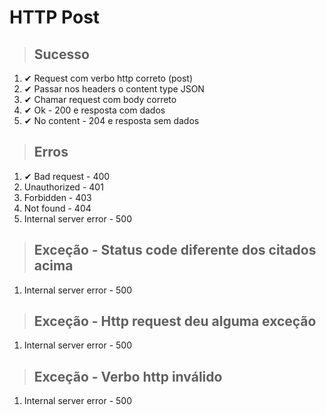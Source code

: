 # HTTP Post

> ## Sucesso
1. ✔ Request com verbo http correto (post)
2. ✔ Passar nos headers o content type JSON
3. ✔ Chamar request com body correto
4. ✔ Ok - 200 e resposta com dados
5. ✔ No content - 204 e resposta sem dados

> ## Erros
1. ✔ Bad request - 400
2. Unauthorized - 401
3. Forbidden - 403
4. Not found - 404
5. Internal server error - 500

> ## Exceção - Status code diferente dos citados acima
1. Internal server error - 500

> ## Exceção - Http request deu alguma exceção
1. Internal server error - 500

> ## Exceção - Verbo http inválido
1. Internal server error - 500